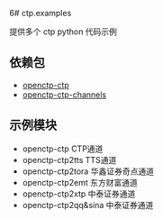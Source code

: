 6# ctp.examples

提供多个 ctp python 代码示例

## 依赖包

- [openctp-ctp](https://github.com/openctp/openctp-ctp-python)
- [openctp-ctp-channels](https://github.com/openctp/openctp-ctp-channels)

## 示例模块

- openctp-ctp CTP通道
- openctp-ctp2tts TTS通道
- openctp-ctp2tora 华鑫证券奇点通道
- openctp-ctp2emt 东方财富通道
- openctp-ctp2xtp 中泰证券通道
- openctp-ctp2qq&sina 中泰证券通道
